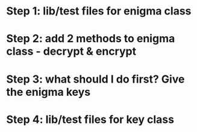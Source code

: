 # Step 1: lib/test files for enigma class
# Step 2: add 2 methods to enigma class - decrypt & encrypt
# Step 3: what should I do first? Give the enigma keys
# Step 4: lib/test files for key class 
